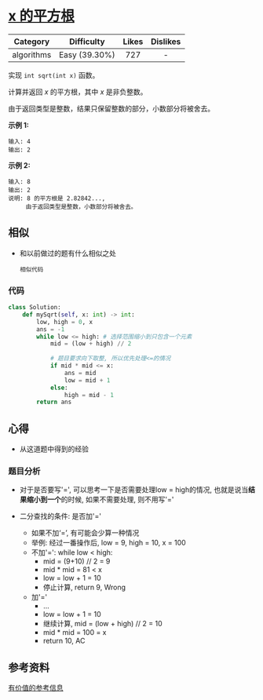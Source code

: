 # [x 的平方根](https://leetcode-cn.com/problems/sqrtx/description/)

|  Category  |  Difficulty   | Likes | Dislikes |
| :--------: | :-----------: | :---: | :------: |
| algorithms | Easy (39.30%) |  727  |    -     |



  实现 `int sqrt(int x)` 函数。

  计算并返回 *x* 的平方根，其中 *x* 是非负整数。

  由于返回类型是整数，结果只保留整数的部分，小数部分将被舍去。

  **示例 1:**

  ```
  输入: 4
  输出: 2
  ```

  **示例 2:**

  ```
  输入: 8
  输出: 2
  说明: 8 的平方根是 2.82842..., 
       由于返回类型是整数，小数部分将被舍去。
  ```



## 相似

* 和以前做过的题有什么相似之处

  ```
  相似代码
  ```




### 代码

```python
class Solution:
    def mySqrt(self, x: int) -> int:
        low, high = 0, x
        ans = -1
        while low <= high: # 选择范围缩小到只包含一个元素
            mid = (low + high) // 2
            
            # 题目要求向下取整, 所以优先处理<=的情况
            if mid * mid <= x: 
                ans = mid
                low = mid + 1
            else:
                high = mid - 1
        return ans
```





## 心得

* 从这道题中得到的经验



### 题目分析

* 对于是否要写'=', 可以思考一下是否需要处理low = high的情况, 也就是说当**结果缩小到一个**的时候, 如果不需要处理, 则不用写'='

* 二分查找的条件: 是否加'='
  * 如果不加‘=’, 有可能会少算一种情况
  * 举例: 经过一番操作后, low = 9, high = 10, x = 100
  * 不加'=': while low < high:
    * mid = (9+10) // 2 = 9
    * mid * mid = 81 < x
    * low = low + 1 = 10
    * 停止计算, return 9, Wrong
  * 加'='
    * ...
    * low = low + 1 = 10
    * 继续计算, mid = (low + high) // 2 =  10
    * mid * mid = 100 = x
    * return 10, AC





## 参考资料

[有价值的参考信息](https://leetcode-cn.com/)